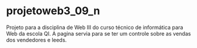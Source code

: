 # projetoweb3_09_n
Projeto para a disciplina de Web III do curso técnico de informática para Web da escola QI.
A pagina servia para se ter um controle sobre as vendas dos vendedores e leeds.
